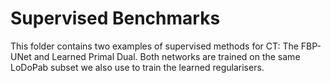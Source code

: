 # Supervised Benchmarks 

This folder contains two examples of supervised methods for CT: The FBP-UNet and Learned Primal Dual.
Both networks are trained on the same LoDoPab subset we also use to train the learned regularisers. 